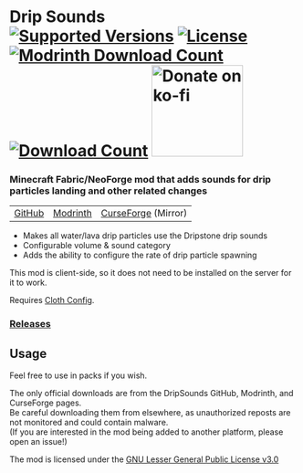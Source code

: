 <h1>Drip Sounds<br>
  <a href="https://modrinth.com/mod/dripsounds"><img src="http://cf.way2muchnoise.eu/versions/%20For%20MC%20_448311_all(555-0C8E8E-fff-010101).svg" alt="Supported Versions"></a>
  <a href="https://github.com/PieKing1215/DripSounds/blob/master/COPYING"><img src="https://img.shields.io/github/license/PieKing1215/DripSounds?style=flat&color=0C8E8E" alt="License"></a>
  <a href="https://modrinth.com/mod/dripsounds"><img src="https://img.shields.io/modrinth/dt/T8MMXTpr?label=Modrinth downloads&logo=modrinth" alt="Modrinth Download Count"></a>
  <a href="https://www.curseforge.com/minecraft/mc-mods/dripsounds"><img src="http://cf.way2muchnoise.eu/full_448311_downloads(E04E14-555-fff-010101-1C1C1C).svg" alt="Download Count"></a>
  <a href="https://ko-fi.com/X8X34Y6MZ"><img src="https://ko-fi.com/img/githubbutton_sm.svg" alt="Donate on ko-fi" width="160px"></a>
</h1>

### Minecraft Fabric/NeoForge mod that adds sounds for drip particles landing and other related changes

<table>
<tr>
  <td><a href="https://github.com/PieKing1215/DripSounds">GitHub</a></td>
  <td><a href="https://modrinth.com/mod/dripsounds">Modrinth</a></td>
  <td><a href="https://www.curseforge.com/minecraft/mc-mods/dripsounds">CurseForge</a> (Mirror)</td>
</tr>
</table>

- Makes all water/lava drip particles use the Dripstone drip sounds
- Configurable volume & sound category
- Adds the ability to configure the rate of drip particle spawning

This mod is client-side, so it does not need to be installed on the server for it to work.

Requires [Cloth Config](https://modrinth.com/mod/cloth-config).

### [Releases](https://github.com/PieKing1215/DripSounds/releases)

## Usage

Feel free to use in packs if you wish.

The only official downloads are from the DripSounds GitHub, Modrinth, and CurseForge pages.<br>
Be careful downloading them from elsewhere, as unauthorized reposts are not monitored and could contain malware.<br>
(If you are interested in the mod being added to another platform, please open an issue!)

The mod is licensed under the [GNU Lesser General Public License v3.0](COPYING)
